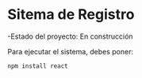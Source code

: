 <h1> Sitema de Registro </h1>

-Estado del proyecto: En construcción 

Para ejecutar el sistema, debes poner:

```npm install react```
